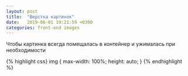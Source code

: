 ```yaml
---
layout: post
title:  "Верстка картинок"
date:   2019-06-01 19:21:59 +0300
categories: front-end images
---
```


Чтобы картинка всегда помещалась в контейнер и ужималась при необходимости

{% highlight css}
img {
  max-width: 100%;
  height: auto;
}
{% endhighlight %}
